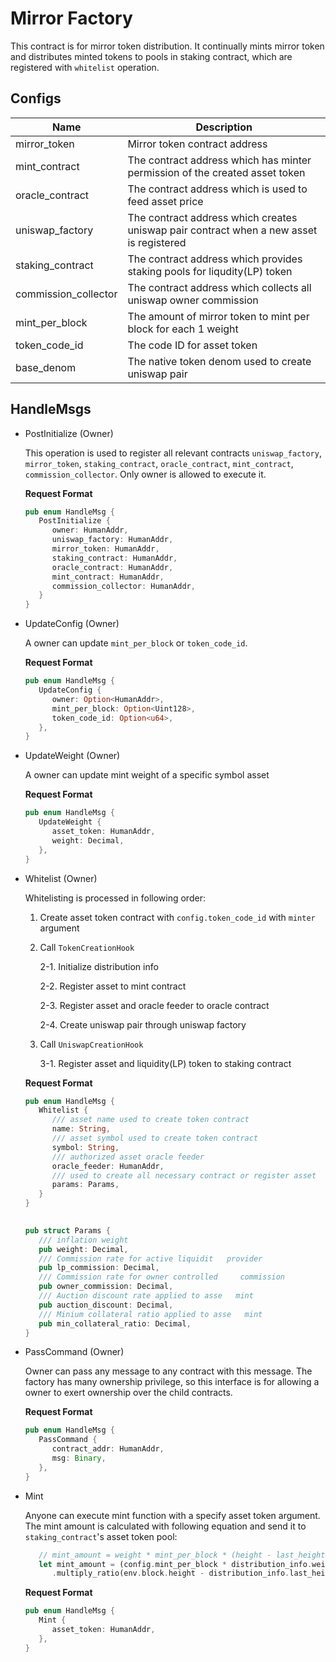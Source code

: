 # Mirror Factory

This contract is for mirror token distribution. It continually mints mirror token and distributes minted tokens to pools in staking contract, which are registered with `whitelist` operation.

## Configs

| Name                 | Description                                                                             |
| -------------------- | --------------------------------------------------------------------------------------- |
| mirror_token         | Mirror token contract address                                                           |
| mint_contract        | The contract address which has minter permission of the created asset token             |
| oracle_contract      | The contract address which is used to feed asset price                                  |
| uniswap_factory      | The contract address which creates uniswap pair contract when a new asset is registered |
| staking_contract     | The contract address which provides staking pools for liqudity(LP) token                |
| commission_collector | The contract address which collects all uniswap owner commission                        |
| mint_per_block       | The amount of mirror token to mint per block for each 1 weight                          |
| token_code_id        | The code ID for asset token                                                             |
| base_denom           | The native token denom used to create uniswap pair                                      |

## HandleMsgs

* PostInitialize (Owner)

   This operation is used to register all relevant contracts `uniswap_factory`, `mirror_token`, `staking_contract`, `oracle_contract`, `mint_contract`, `commission_collector`. Only owner is allowed to execute it.

   **Request Format**
   ```rust
   pub enum HandleMsg {
      PostInitialize {
         owner: HumanAddr,
         uniswap_factory: HumanAddr,
         mirror_token: HumanAddr,
         staking_contract: HumanAddr,
         oracle_contract: HumanAddr,
         mint_contract: HumanAddr,
         commission_collector: HumanAddr,
      }
   }
   ```

* UpdateConfig (Owner)

   A owner can update `mint_per_block` or `token_code_id`. 

   **Request Format**
   ```rust
   pub enum HandleMsg {
      UpdateConfig {
         owner: Option<HumanAddr>,
         mint_per_block: Option<Uint128>,
         token_code_id: Option<u64>,
      },
   }
   ```

* UpdateWeight (Owner)

   A owner can update mint weight of a specific symbol asset

   **Request Format**
   ```rust
   pub enum HandleMsg {
      UpdateWeight {
         asset_token: HumanAddr,
         weight: Decimal,
      },
   }
   ```

* Whitelist (Owner)

   Whitelisting is processed in following order:
   1. Create asset token contract with `config.token_code_id` with `minter` argument
   
   2. Call `TokenCreationHook`
   
      2-1. Initialize distribution info

      2-2. Register asset to mint contract

      2-3. Register asset and oracle feeder 
      to oracle contract

      2-4. Create uniswap pair through uniswap factory

   3. Call `UniswapCreationHook`
   
      3-1. Register asset and liquidity(LP) token to staking contract

   **Request Format**
   ```rust
   pub enum HandleMsg {
      Whitelist {
         /// asset name used to create token contract
         name: String,
         /// asset symbol used to create token contract
         symbol: String,
         /// authorized asset oracle feeder
         oracle_feeder: HumanAddr,
         /// used to create all necessary contract or register asset
         params: Params,
      }
   }
      

   pub struct Params {
      /// inflation weight
      pub weight: Decimal,
      /// Commission rate for active liquidit   provider
      pub lp_commission: Decimal,
      /// Commission rate for owner controlled     commission
      pub owner_commission: Decimal,
      /// Auction discount rate applied to asse   mint
      pub auction_discount: Decimal,
      /// Minium collateral ratio applied to asse   mint
      pub min_collateral_ratio: Decimal,
   }
   ```

* PassCommand (Owner)

   Owner can pass any message to any contract with this message. The factory has many ownership privilege, so this interface is for allowing a owner to exert ownership over the child contracts.

   **Request Format**
   ```rust
   pub enum HandleMsg {
      PassCommand {
         contract_addr: HumanAddr,
         msg: Binary,
      },
   }
   ```

* Mint
  
   Anyone can execute mint function with a specify asset token argument. The mint amount is calculated with following equation and send it to `staking_contract`'s asset token pool:

   ```rust
      // mint_amount = weight * mint_per_block * (height - last_height)
      let mint_amount = (config.mint_per_block * distribution_info.weight)
         .multiply_ratio(env.block.height - distribution_info.last_height, 1u64);
   ```

   **Request Format**
   ```rust
   pub enum HandleMsg {
      Mint {
         asset_token: HumanAddr,
      },
   }
   ```
   
